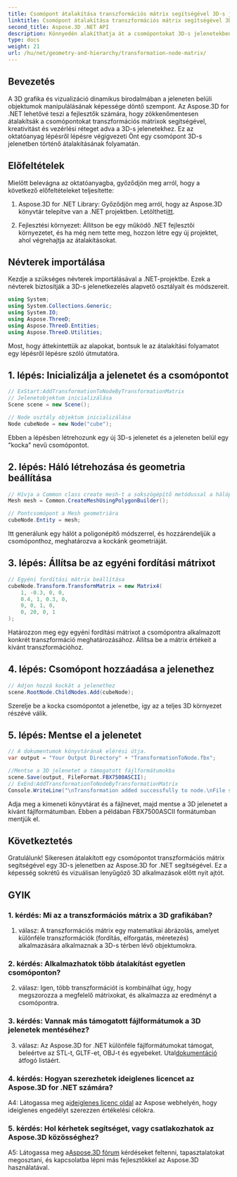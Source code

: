 ```yaml
---
title: Csomópont átalakítása transzformációs mátrix segítségével 3D-s jelenetekben
linktitle: Csomópont átalakítása transzformációs mátrix segítségével 3D-s jelenetekben
second_title: Aspose.3D .NET API
description: Könnyedén alakíthatja át a csomópontokat 3D-s jelenetekben az Aspose.3D for .NET használatával. Ismerje meg a csomópont-átalakításokat lépésről lépésre az oktatóanyag segítségével.
type: docs
weight: 21
url: /hu/net/geometry-and-hierarchy/transformation-node-matrix/
---
```

## Bevezetés

A 3D grafika és vizualizáció dinamikus birodalmában a jeleneten belüli objektumok manipulálásának képessége döntő szempont. Az Aspose.3D for .NET lehetővé teszi a fejlesztők számára, hogy zökkenőmentesen átalakítsák a csomópontokat transzformációs mátrixok segítségével, kreativitást és vezérlési réteget adva a 3D-s jelenetekhez. Ez az oktatóanyag lépésről lépésre végigvezeti Önt egy csomópont 3D-s jelenetben történő átalakításának folyamatán.

## Előfeltételek

Mielőtt belevágna az oktatóanyagba, győződjön meg arról, hogy a következő előfeltételeket teljesítette:

1.  Aspose.3D for .NET Library: Győződjön meg arról, hogy az Aspose.3D könyvtár telepítve van a .NET projektben. Letöltheti[itt](https://releases.aspose.com/3d/net/).

2. Fejlesztési környezet: Állítson be egy működő .NET fejlesztői környezetet, és ha még nem tette meg, hozzon létre egy új projektet, ahol végrehajtja az átalakításokat.

## Névterek importálása

Kezdje a szükséges névterek importálásával a .NET-projektbe. Ezek a névterek biztosítják a 3D-s jelenetkezelés alapvető osztályait és módszereit.

```csharp
using System;
using System.Collections.Generic;
using System.IO;
using Aspose.ThreeD;
using Aspose.ThreeD.Entities;
using Aspose.ThreeD.Utilities;
```

Most, hogy áttekintettük az alapokat, bontsuk le az átalakítási folyamatot egy lépésről lépésre szóló útmutatóra.

## 1. lépés: Inicializálja a jelenetet és a csomópontot

```csharp
// ExStart:AddTransformationToNodeByTransformationMatrix
// Jelenetobjektum inicializálása
Scene scene = new Scene();

// Node osztály objektum inicializálása
Node cubeNode = new Node("cube");
```

Ebben a lépésben létrehozunk egy új 3D-s jelenetet és a jeleneten belül egy "kocka" nevű csomópontot.

## 2. lépés: Háló létrehozása és geometria beállítása

```csharp
// Hívja a Common class create mesh-t a sokszögépítő metódussal a hálópéldány beállításához
Mesh mesh = Common.CreateMeshUsingPolygonBuilder(); 

// Pontcsomópont a Mesh geometriára
cubeNode.Entity = mesh;
```

Itt generálunk egy hálót a poligonépítő módszerrel, és hozzárendeljük a csomóponthoz, meghatározva a kockánk geometriáját.

## 3. lépés: Állítsa be az egyéni fordítási mátrixot

```csharp
// Egyéni fordítási mátrix beállítása
cubeNode.Transform.TransformMatrix = new Matrix4(
    1, -0.3, 0, 0,
    0.4, 1, 0.3, 0,
    0, 0, 1, 0,
    0, 20, 0, 1
);        
```

Határozzon meg egy egyéni fordítási mátrixot a csomópontra alkalmazott konkrét transzformáció meghatározásához. Állítsa be a mátrix értékeit a kívánt transzformációhoz.

## 4. lépés: Csomópont hozzáadása a jelenethez

```csharp
// Adjon hozzá kockát a jelenethez
scene.RootNode.ChildNodes.Add(cubeNode);            
```

Szerelje be a kocka csomópontot a jelenetbe, így az a teljes 3D környezet részévé válik.

## 5. lépés: Mentse el a jelenetet

```csharp
// A dokumentumok könyvtárának elérési útja.
var output = "Your Output Directory" + "TransformationToNode.fbx";

//Mentse a 3D jelenetet a támogatott fájlformátumokba
scene.Save(output, FileFormat.FBX7500ASCII);
// ExEnd:AddTransformationToNodeByTransformationMatrix
Console.WriteLine("\nTransformation added successfully to node.\nFile saved at " + output);
```

Adja meg a kimeneti könyvtárat és a fájlnevet, majd mentse a 3D jelenetet a kívánt fájlformátumban. Ebben a példában FBX7500ASCII formátumban mentjük el.

## Következtetés

Gratulálunk! Sikeresen átalakított egy csomópontot transzformációs mátrix segítségével egy 3D-s jelenetben az Aspose.3D for .NET segítségével. Ez a képesség sokrétű és vizuálisan lenyűgöző 3D alkalmazások előtt nyit ajtót.

## GYIK

### 1. kérdés: Mi az a transzformációs mátrix a 3D grafikában?

1. válasz: A transzformációs mátrix egy matematikai ábrázolás, amelyet különféle transzformációk (fordítás, elforgatás, méretezés) alkalmazására alkalmaznak a 3D-s térben lévő objektumokra.

### 2. kérdés: Alkalmazhatok több átalakítást egyetlen csomóponton?

2. válasz: Igen, több transzformációt is kombinálhat úgy, hogy megszorozza a megfelelő mátrixokat, és alkalmazza az eredményt a csomópontra.

### 3. kérdés: Vannak más támogatott fájlformátumok a 3D jelenetek mentéséhez?

 3. válasz: Az Aspose.3D for .NET különféle fájlformátumokat támogat, beleértve az STL-t, GLTF-et, OBJ-t és egyebeket. Utal[dokumentáció](https://reference.aspose.com/3d/net/) átfogó listáért.

### 4. kérdés: Hogyan szerezhetek ideiglenes licencet az Aspose.3D for .NET számára?

 A4: Látogassa meg a[ideiglenes licenc oldal](https://purchase.aspose.com/temporary-license/) az Aspose webhelyén, hogy ideiglenes engedélyt szerezzen értékelési célokra.

### 5. kérdés: Hol kérhetek segítséget, vagy csatlakozhatok az Aspose.3D közösséghez?

A5: Látogassa meg a[Aspose.3D fórum](https://forum.aspose.com/c/3d/18) kérdéseket feltenni, tapasztalatokat megosztani, és kapcsolatba lépni más fejlesztőkkel az Aspose.3D használatával.